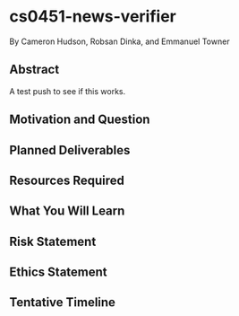 # cs0451-news-verifier
By Cameron Hudson, Robsan Dinka, and Emmanuel Towner

## Abstract
A test push to see if this works.

## Motivation and Question

## Planned Deliverables

## Resources Required

## What You Will Learn

## Risk Statement

## Ethics Statement

## Tentative Timeline
